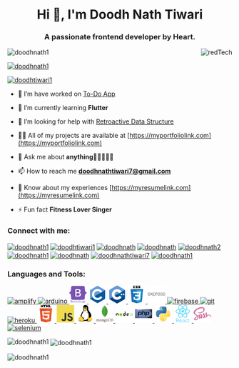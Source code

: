<h1 align="center">Hi 👋, I'm Doodh Nath Tiwari</h1>
<h3 align="center">A passionate frontend developer by Heart.</h3>
<img align="right" alt="redTech" src="https://giffiles.alphacoders.com/174/1744.gif" >
<p align="left"> <img src="https://komarev.com/ghpvc/?username=doodhnath1&label=Profile%20views&color=0e75b6&style=flat" alt="doodhnath1" /> </p>

<p align="left"> <a href="https://github.com/ryo-ma/github-profile-trophy"><img src="https://github-profile-trophy.vercel.app/?username=doodhnath1" alt="doodhnath1" /></a> </p>

<p align="left"> <a href="https://twitter.com/doodhtiwari1" target="blank"><img src="https://img.shields.io/twitter/follow/doodhtiwari1?logo=twitter&style=for-the-badge" alt="doodhtiwari1" /></a> </p>

- 🔭 I’m have worked on [To-Do App](https://todoapp-3e297.web.app/)

- 🌱 I’m currently learning **Flutter**

- 🤝 I’m looking for help with [Retroactive Data Structure](https://github.com/Doodhnath1/CS-201-Project-Year-2)

- 👨‍💻 All of my projects are available at [https://myportfoliolink.com](https://myportfoliolink.com)

- 💬 Ask me about **anything👨‍💻🤩😇😇**

- 📫 How to reach me **doodhnathtiwari7@gmail.com**

- 📄 Know about my experiences [https://myresumelink.com](https://myresumelink.com)

- ⚡ Fun fact **Fitness Lover Singer**

<h3 align="left">Connect with me:</h3>
<p align="left">
<a href="https://codepen.io/doodhnath1" target="blank"><img align="center" src="https://raw.githubusercontent.com/rahuldkjain/github-profile-readme-generator/master/src/images/icons/Social/codepen.svg" alt="doodhnath1" height="30" width="40" /></a>
<a href="https://twitter.com/doodhtiwari1" target="blank"><img align="center" src="https://raw.githubusercontent.com/rahuldkjain/github-profile-readme-generator/master/src/images/icons/Social/twitter.svg" alt="doodhtiwari1" height="30" width="40" /></a>
<a href="https://linkedin.com/in/doodhnath" target="blank"><img align="center" src="https://raw.githubusercontent.com/rahuldkjain/github-profile-readme-generator/master/src/images/icons/Social/linked-in-alt.svg" alt="doodhnath" height="30" width="40" /></a>
<a href="https://stackoverflow.com/users/doodhnath" target="blank"><img align="center" src="https://raw.githubusercontent.com/rahuldkjain/github-profile-readme-generator/master/src/images/icons/Social/stack-overflow.svg" alt="doodhnath" height="30" width="40" /></a>
<a href="https://fb.com/doodhnath2" target="blank"><img align="center" src="https://raw.githubusercontent.com/rahuldkjain/github-profile-readme-generator/master/src/images/icons/Social/facebook.svg" alt="doodhnath2" height="30" width="40" /></a>
<a href="https://instagram.com/doodhnath1" target="blank"><img align="center" src="https://raw.githubusercontent.com/rahuldkjain/github-profile-readme-generator/master/src/images/icons/Social/instagram.svg" alt="doodhnath1" height="30" width="40" /></a>
<a href="https://www.codechef.com/users/doodhnath" target="blank"><img align="center" src="https://cdn.jsdelivr.net/npm/simple-icons@3.1.0/icons/codechef.svg" alt="doodhnath" height="30" width="40" /></a>
<a href="https://codeforces.com/profile/doodhnathtiwari7" target="blank"><img align="center" src="https://raw.githubusercontent.com/rahuldkjain/github-profile-readme-generator/master/src/images/icons/Social/codeforces.svg" alt="doodhnathtiwari7" height="30" width="40" /></a>
<a href="https://auth.geeksforgeeks.org/user/doodhnath1" target="blank"><img align="center" src="https://raw.githubusercontent.com/rahuldkjain/github-profile-readme-generator/master/src/images/icons/Social/geeks-for-geeks.svg" alt="doodhnath1" height="30" width="40" /></a>
</p>

<h3 align="left">Languages and Tools:</h3>
<p align="left"> <a href="https://aws.amazon.com/amplify/" target="_blank" rel="noreferrer"> <img src="https://docs.amplify.aws/assets/logo-dark.svg" alt="amplify" width="40" height="40"/> </a> <a href="https://www.arduino.cc/" target="_blank" rel="noreferrer"> <img src="https://cdn.worldvectorlogo.com/logos/arduino-1.svg" alt="arduino" width="40" height="40"/> </a> <a href="https://getbootstrap.com" target="_blank" rel="noreferrer"> <img src="https://raw.githubusercontent.com/devicons/devicon/master/icons/bootstrap/bootstrap-plain-wordmark.svg" alt="bootstrap" width="40" height="40"/> </a> <a href="https://www.cprogramming.com/" target="_blank" rel="noreferrer"> <img src="https://raw.githubusercontent.com/devicons/devicon/master/icons/c/c-original.svg" alt="c" width="40" height="40"/> </a> <a href="https://www.w3schools.com/cpp/" target="_blank" rel="noreferrer"> <img src="https://raw.githubusercontent.com/devicons/devicon/master/icons/cplusplus/cplusplus-original.svg" alt="cplusplus" width="40" height="40"/> </a> <a href="https://www.w3schools.com/css/" target="_blank" rel="noreferrer"> <img src="https://raw.githubusercontent.com/devicons/devicon/master/icons/css3/css3-original-wordmark.svg" alt="css3" width="40" height="40"/> </a> <a href="https://expressjs.com" target="_blank" rel="noreferrer"> <img src="https://raw.githubusercontent.com/devicons/devicon/master/icons/express/express-original-wordmark.svg" alt="express" width="40" height="40"/> </a> <a href="https://firebase.google.com/" target="_blank" rel="noreferrer"> <img src="https://www.vectorlogo.zone/logos/firebase/firebase-icon.svg" alt="firebase" width="40" height="40"/> </a> <a href="https://git-scm.com/" target="_blank" rel="noreferrer"> <img src="https://www.vectorlogo.zone/logos/git-scm/git-scm-icon.svg" alt="git" width="40" height="40"/> </a> <a href="https://heroku.com" target="_blank" rel="noreferrer"> <img src="https://www.vectorlogo.zone/logos/heroku/heroku-icon.svg" alt="heroku" width="40" height="40"/> </a> <a href="https://www.w3.org/html/" target="_blank" rel="noreferrer"> <img src="https://raw.githubusercontent.com/devicons/devicon/master/icons/html5/html5-original-wordmark.svg" alt="html5" width="40" height="40"/> </a> <a href="https://developer.mozilla.org/en-US/docs/Web/JavaScript" target="_blank" rel="noreferrer"> <img src="https://raw.githubusercontent.com/devicons/devicon/master/icons/javascript/javascript-original.svg" alt="javascript" width="40" height="40"/> </a> <a href="https://www.linux.org/" target="_blank" rel="noreferrer"> <img src="https://raw.githubusercontent.com/devicons/devicon/master/icons/linux/linux-original.svg" alt="linux" width="40" height="40"/> </a> <a href="https://www.mongodb.com/" target="_blank" rel="noreferrer"> <img src="https://raw.githubusercontent.com/devicons/devicon/master/icons/mongodb/mongodb-original-wordmark.svg" alt="mongodb" width="40" height="40"/> </a> <a href="https://nodejs.org" target="_blank" rel="noreferrer"> <img src="https://raw.githubusercontent.com/devicons/devicon/master/icons/nodejs/nodejs-original-wordmark.svg" alt="nodejs" width="40" height="40"/> </a> <a href="https://www.php.net" target="_blank" rel="noreferrer"> <img src="https://raw.githubusercontent.com/devicons/devicon/master/icons/php/php-original.svg" alt="php" width="40" height="40"/> </a> <a href="https://www.python.org" target="_blank" rel="noreferrer"> <img src="https://raw.githubusercontent.com/devicons/devicon/master/icons/python/python-original.svg" alt="python" width="40" height="40"/> </a> <a href="https://reactjs.org/" target="_blank" rel="noreferrer"> <img src="https://raw.githubusercontent.com/devicons/devicon/master/icons/react/react-original-wordmark.svg" alt="react" width="40" height="40"/> </a> <a href="https://sass-lang.com" target="_blank" rel="noreferrer"> <img src="https://raw.githubusercontent.com/devicons/devicon/master/icons/sass/sass-original.svg" alt="sass" width="40" height="40"/> </a> <a href="https://www.selenium.dev" target="_blank" rel="noreferrer"> <img src="https://raw.githubusercontent.com/detain/svg-logos/780f25886640cef088af994181646db2f6b1a3f8/svg/selenium-logo.svg" alt="selenium" width="40" height="40"/> </a> </p>

<p><img align="left" src="https://github-readme-stats.vercel.app/api/top-langs?username=doodhnath1&show_icons=true&locale=en&layout=compact" alt="doodhnath1" /></p>

<p>&nbsp;<img align="center" src="https://github-readme-stats.vercel.app/api?username=doodhnath1&show_icons=true&locale=en" alt="doodhnath1" /></p>

<p><img align="center" src="https://github-readme-streak-stats.herokuapp.com/?user=doodhnath1&" alt="doodhnath1" /></p>
